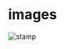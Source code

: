 # images
![stamp](https://github.com/tech-zafar/images/assets/114898319/dfd7ff13-115e-4bb4-b3c0-6aa8643e10aa)
